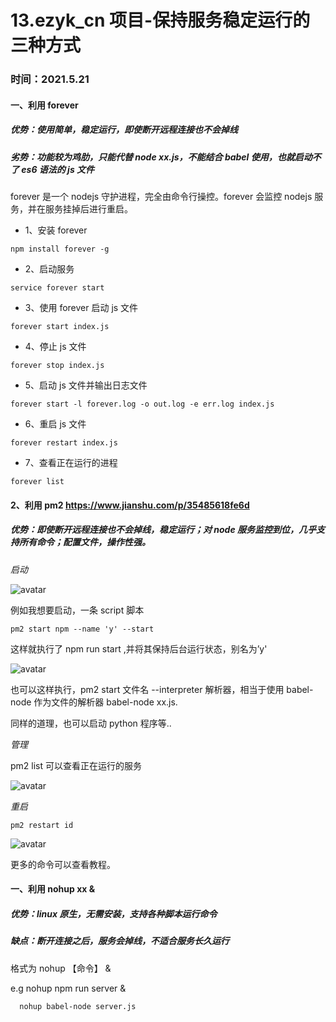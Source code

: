 # 13.ezyk_cn 项目-保持服务稳定运行的三种方式

### 时间：**2021.5.21**

#### 一、利用 forever

##### 优势：使用简单，稳定运行，即使断开远程连接也不会掉线

##### 劣势：功能较为鸡肋，只能代替 node xx.js，不能结合 babel 使用，也就启动不了 es6 语法的 js 文件

forever 是一个 nodejs 守护进程，完全由命令行操控。forever 会监控 nodejs 服务，并在服务挂掉后进行重启。

- 1、安装 forever

`npm install forever -g`

- 2、启动服务

`service forever start`

- 3、使用 forever 启动 js 文件

`forever start index.js`

- 4、停止 js 文件

`forever stop index.js`

- 5、启动 js 文件并输出日志文件

`forever start -l forever.log -o out.log -e err.log index.js`

- 6、重启 js 文件

`forever restart index.js`

- 7、查看正在运行的进程

`forever list`

#### 2、利用 pm2 https://www.jianshu.com/p/35485618fe6d

##### 优势：即使断开远程连接也不会掉线，稳定运行；对 node 服务监控到位，几乎支持所有命令；配置文件，操作性强。

_启动_

![avatar](http://112.124.56.144/assets/techs-images/ezreal-sp/image2021-5-21_18-19-9.png)

例如我想要启动，一条 script 脚本

```
pm2 start npm --name 'y' --start
```

这样就执行了 npm run start ,并将其保持后台运行状态，别名为’y'

![avatar](http://112.124.56.144/assets/techs-images/ezreal-sp/image2021-5-21_18-23-31.png)

也可以这样执行，pm2 start 文件名 --interpreter 解析器，相当于使用 babel-node 作为文件的解析器 babel-node xx.js.

同样的道理，也可以启动 python 程序等..

_管理_

pm2 list 可以查看正在运行的服务

![avatar](http://112.124.56.144/assets/techs-images/ezreal-sp/image2021-5-21_18-25-53.png)

_重启_

`pm2 restart id`

![avatar](http://112.124.56.144/assets/techs-images/ezreal-sp/image2021-5-21_18-26-56.png)

更多的命令可以查看教程。

#### 一、利用 nohup xx &

##### 优势：linux 原生，无需安装，支持各种脚本运行命令

##### 缺点：断开连接之后，服务会掉线，不适合服务长久运行

格式为 nohup 【命令】 &

e.g nohup npm run server &

      nohup babel-node server.js
